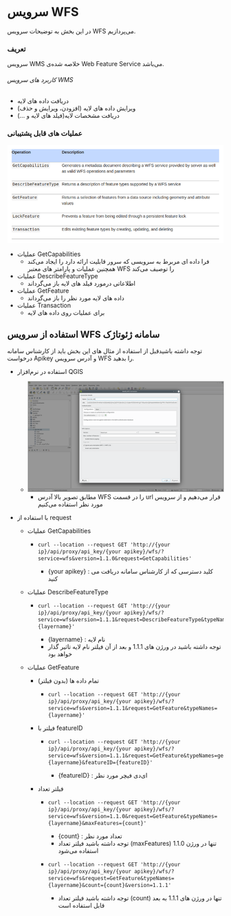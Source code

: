 # سرویس WFS
در این بخش به توضیحات سرویس WFS می‌پردازیم.

### تعریف
سرویس WMS خلاصه شده‌ی Web Feature Service می‌باشد.

###### کاربرد های سرویس WMS

- دریافت داده های لایه
- ویرایش داده های لایه (افزودن، ویرایش و حذف)
- دریافت مشخصات لایه(فیلد های لایه و ...)

### عملیات های قابل پشتیبانی

![wfs supported operations](https://github.com/SaaFaa-company/geotajak3-documents/blob/main/services/image/wfs-oprations.png?raw=true "wfs supported operations")

- عملیات GetCapabilities
    - فرا داده ای مربرط به سرویسی که سرور قابلیت ارائه دارد را ایجاد می‌کند همچنین عملیات و پارامتر های معتبر WFS را توصیف می‌کند
- عملیات DescribeFeatureType
    - اطلاعاتی درمورد فیلد های لایه باز می‌گرداند
- عملیات GetFeature
    - داده های لایه مورد نظر را باز می‌گرداند
- عملیات Transaction
    - برای عملیات روی داده های لایه
    
## استفاده از سرویس WFS سامانه ژئوتاژک
توجه داشته باشیدقبل از استفاده از مثال های این بخش باید از کارشناس سامانه درخواست Apikey و آدرس سرویس WFS را بدهید.

- استفاده در نرم‌افزار QGIS
  - ![add wfs to qgis](https://github.com/SaaFaa-company/geotajak3-documents/blob/main/services/image/add-wfs-qgis.png?raw=true "add wfs to qgis")
    - مطابق تصویر بالا آدرس WFS را در قسمت url قرار می‌دهیم و از سرویس مورد نظر استفاده می‌کنیم
  
- با استفاده از request
  - عملیات GetCapabilities
    - ```
      curl --location --request GET 'http://{your ip}/api/proxy/api_key/{your apikey}/wfs/?service=wfs&version=1.1.0&request=GetCapabilities'
      ```
        - {your apikey} : کلید دسترسی که از کارشناس سامانه دریافت می کنید
  
  - عملیات DescribeFeatureType
    - ```
      curl --location --request GET 'http://{your ip}/api/proxy/api_key/{your apikey}/wfs/?service=wfs&version=1.1.1&request=DescribeFeatureType&typeNames={layername}'
      ```
        - {layername} : نام لایه
        - توجه داشته باشید در ورژن های 1.1.1 و بعد از آن فیلتر نام لایه تاثیر گذار خواهد بود
  
  - عملیات GetFeature
    - تمام داده ها (بدون فیلتر)
      - ```
        curl --location --request GET 'http://{your ip}/api/proxy/api_key/{your apikey}/wfs/?service=wfs&version=1.1.1&request=GetFeature&typeNames={layername}'
        ```
    
    - فیلتر با featureID
      - ```
        curl --location --request GET 'http://{your ip}/api/proxy/api_key/{your apikey}/wfs/?service=wfs&version=1.1.1&request=GetFeature&typeNames=geotajak:{layername}&featureID={featureID}'
        ```
        - {featureID} : ای‌دی فیچر مورد نظر
  
    - فیلتر تعداد
      - ```
        curl --location --request GET 'http://{your ip}/api/proxy/api_key/{your apikey}/wfs/?service=wfs&version=1.1.0&request=GetFeature&typeNames={layername}&maxFeatures={count}'
        ```
        - {count} : تعداد مورد نظر
        - توجه داشته باشید فیلتر تعداد (maxFeatures) تنها در ورژن 1.1.0 استفاده می‌شود
      - ```
        curl --location --request GET 'http://{your ip}/api/proxy/api_key/{your apikey}/wfs/?service=wfs&request=GetFeature&typeNames={layername}&count={count}&version=1.1.1'
        ```
        - توجه داشته باشید فیلتر تعداد (count) تنها در ورژن های 1.1.1 به بعد قابل استفاده است
